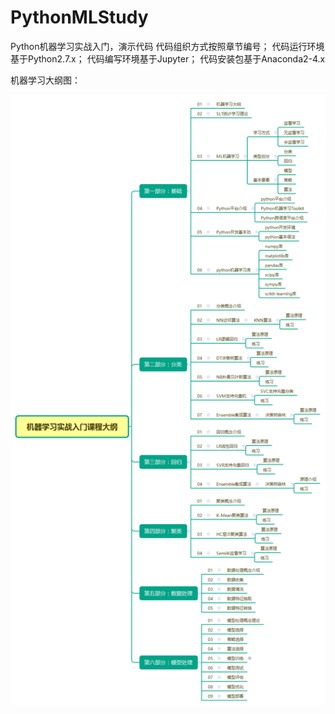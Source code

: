 # PythonMLStudy
Python机器学习实战入门，演示代码
代码组织方式按照章节编号；
代码运行环境基于Python2.7.x；
代码编写环境基于Jupyter；
代码安装包基于Anaconda2-4.x


机器学习大纲图：

![image](https://github.com/ynuosoft/PythonMLStudy/blob/master/python-ml-menu-01.png?raw=false)